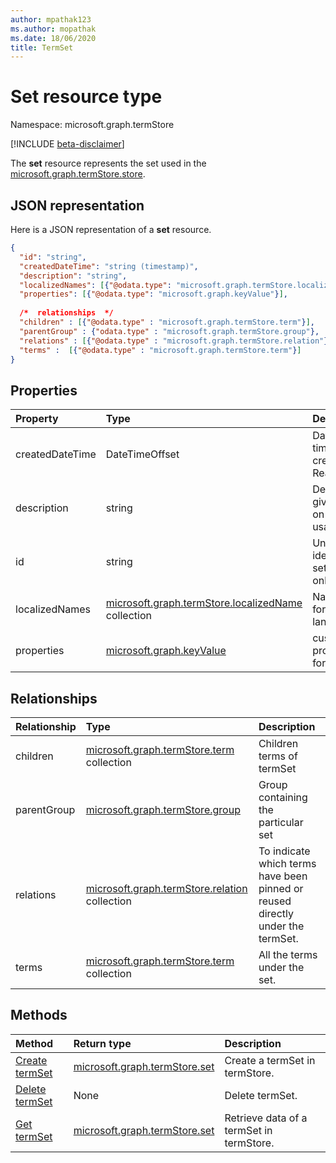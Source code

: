 ```yaml
---
author: mpathak123
ms.author: mopathak
ms.date: 18/06/2020
title: TermSet
---
```

# Set resource type

Namespace: microsoft.graph.termStore

[!INCLUDE [beta-disclaimer](../../includes/beta-disclaimer.md)]


The **set** resource represents the set used in the [microsoft.graph.termStore.store].


## JSON representation

Here is a JSON representation of a **set** resource.


```json
{
  "id": "string",
  "createdDateTime": "string (timestamp)",
  "description": "string",  
  "localizedNames": [{"@odata.type": "microsoft.graph.termStore.localizedName"}],
  "properties": [{"@odata.type": "microsoft.graph.keyValue"}],
  
  /*  relationships  */
  "children" : [{"@odata.type" : "microsoft.graph.termStore.term"}],
  "parentGroup" : {"odata.type" : "microsoft.graph.termStore.group"},
  "relations" : [{"@odata.type" : "microsoft.graph.termStore.relation"}] ,
  "terms" :  [{"@odata.type" : "microsoft.graph.termStore.term"}]
}
```


## Properties

| Property             | Type               | Description
|:---------------------|:-------------------|:------------------------------------
| createdDateTime      | DateTimeOffset     | Date and time of set creation. Read-only.
| description          | string             | Description giving details on the term usage.
| id                   | string             | Unique identifier of set. Read-only
| localizedNames       | [microsoft.graph.termStore.localizedName] collection             | Name of set for each languageTag.
| properties        | [microsoft.graph.keyValue]     | custom properties for set.

## Relationships
| Relationship       | Type                        | Description
|:-------------------|:----------------------------|:--------------------------
| children           | [microsoft.graph.termStore.term] collection           | Children terms of termSet
|parentGroup | [microsoft.graph.termStore.group] | Group containing the particular set
| relations              | [microsoft.graph.termStore.relation] collection   | To indicate which terms have been pinned or reused directly under the termSet.
| terms                | [microsoft.graph.termStore.term] collection | All the terms under the set.

## Methods

| Method                                                   | Return type       |    Description
|:---------------------------------------------------------|:------------------|:---------------------
| [Create termSet](../api/termSet-post.md)                     | [microsoft.graph.termStore.set] | Create a termSet in termStore.
| [Delete termSet](../api/termSet-delete.md)                     | None |  Delete termSet.
| [Get termSet](../api/termSet-get.md)                           | [microsoft.graph.termStore.set] | Retrieve data of a termSet in termStore.

[microsoft.graph.termStore.term]: term.md
[microsoft.graph.termStore.set]: termSet.md
[microsoft.graph.termStore.group]: termGroup.md
[microsoft.graph.termStore.relation]: termRelation.md
[microsoft.graph.termStore.store]: termStore.md
[microsoft.graph.termStore.localizedName]: termstoreLocalizedNameFacet.md
[microsoft.graph.keyValue]: keyValue.md

<!--
{
  "type": "#page.annotation",
  "description": "TermSet is the entity containing the particular taxonomy for a tenant",
  "keywords": "termSet,facet,resource",
  "section": "documentation",
  "tocPath": "TermSet",
  "tocBookmarks": {
    "Resources/termStore.set": "#"
  },
  "suppressions": []
}
-->
